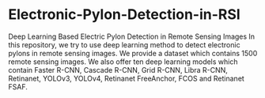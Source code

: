 # Electronic-Pylon-Detection-in-RSI
Deep Learning Based Electric Pylon Detection in Remote Sensing Images
In this repository, we try to use deep learning method to detect electronic pylons in remote sensing images. We provide a dataset which contains 1500 remote sensing images. We also offer ten deep learning models which contain Faster R-CNN, Cascade R-CNN, Grid R-CNN, Libra R-CNN, Retinanet, YOLOv3, YOLOv4, Retinanet FreeAnchor, FCOS and Retinanet FSAF.
